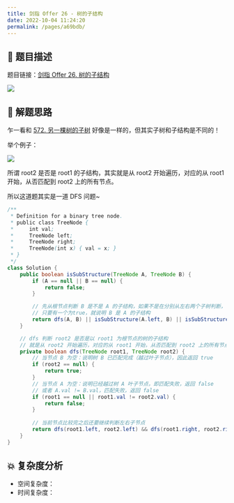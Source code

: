 ```yaml
---
title: 剑指 Offer 26 - 树的子结构
date: 2022-10-04 11:24:20
permalink: /pages/a69bdb/
---
```

## 📃 题目描述

题目链接：[剑指 Offer 26. 树的子结构](https://leetcode.cn/problems/shu-de-zi-jie-gou-lcof/)

![](https://cs-wiki.oss-cn-shanghai.aliyuncs.com/img/image-20221004112502062.png)

## 🔔 解题思路

乍一看和 [572. 另一棵树的子树](https://leetcode.cn/problems/subtree-of-another-tree/) 好像是一样的，但其实子树和子结构是不同的！

举个例子：

![](https://cs-wiki.oss-cn-shanghai.aliyuncs.com/img/image-20221004113819595.png)

所谓 root2 是否是 root1 的子结构，其实就是从 root2 开始遍历，对应的从 root1 开始，从否匹配到 root2 上的所有节点。

所以这道题其实是一道 DFS 问题~


```java
/**
 * Definition for a binary tree node.
 * public class TreeNode {
 *     int val;
 *     TreeNode left;
 *     TreeNode right;
 *     TreeNode(int x) { val = x; }
 * }
 */
class Solution {
    public boolean isSubStructure(TreeNode A, TreeNode B) {
        if (A == null || B == null) {
            return false;
        }

        // 先从根节点判断 B 是不是 A 的子结构，如果不是在分别从左右两个子树判断，
        // 只要有一个为true，就说明 B 是 A 的子结构
        return dfs(A, B) || isSubStructure(A.left, B) || isSubStructure(A.right, B);
    }

    // dfs 判断 root2 是否是以 root1 为根节点的树的子结构
    // 就是从 root2 开始遍历，对应的从 root1 开始，从否匹配到 root2 上的所有节点
    private boolean dfs(TreeNode root1, TreeNode root2) {
        // 当节点 B 为空：说明树 B 已匹配完成（越过叶子节点），因此返回 true
        if (root2 == null) {
            return true;
        }
        // 当节点 A 为空：说明已经越过树 A 叶子节点，即匹配失败，返回 false
        // 或者 A.val != B.val，匹配失败，返回 false
        if (root1 == null || root1.val != root2.val) {
            return false;
        }
        
        // 当前节点比较完之后还要继续判断左右子节点
        return dfs(root1.left, root2.left) && dfs(root1.right, root2.right);
    }
}
```

## 💥 复杂度分析

- 空间复杂度：
- 时间复杂度：

